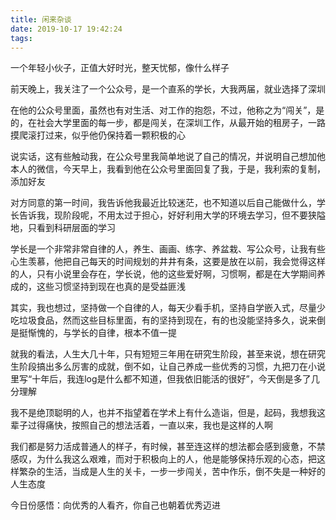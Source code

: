 ```yaml
---
title: 闲来杂谈
date: 2019-10-17 19:42:24
tags:
---
```


一个年轻小伙子，正值大好时光，整天忧郁，像什么样子

前天晚上，我关注了一个公众号，是一个直系的学长，大我两届，就业选择了深圳

在他的公众号里面，虽然也有对生活、对工作的抱怨，不过，他称之为“闯关”，是的，在社会大学里面的每一步，都是闯关，在深圳工作，从最开始的租房子，一路摸爬滚打过来，似乎他仍保持着一颗积极的心

说实话，这有些触动我，在公众号里我简单地说了自己的情况，并说明自己想加他本人的微信，今天早上，我看到他在公众号里面回复了我，于是，我利索的复制，添加好友

对方同意的第一时间，我告诉他我最近比较迷茫，也不知道以后自己能做什么，学长告诉我，现阶段呢，不用太过于担心，好好利用大学的环境去学习，但不要狭隘地，只看到科研层面的学习

学长是一个非常非常自律的人，养生、画画、练字、养盆栽、写公众号，让我有些心生羡慕，他把自己每天的时间规划的井井有条，这要是放在以前，我会觉得这样的人，只有小说里会存在，学长说，他的这些爱好啊，习惯啊，都是在大学期间养成的，这些习惯坚持到现在也真的是受益匪浅

其实，我也想过，坚持做一个自律的人，每天少看手机，坚持自学嵌入式，尽量少吃垃圾食品，然而这些目标里面，有的坚持到现在，有的也没能坚持多久，说来倒是挺惭愧的，与学长的自律，根本不值一提

就我的看法，人生大几十年，只有短短三年用在研究生阶段，甚至来说，想在研究生阶段搞出多么厉害的成就，倒不如，让自己养成一些优秀的习惯，九把刀在小说里写“十年后，我连log是什么都不知道，但我依旧能活的很好”，今天倒是多了几分理解

我不是绝顶聪明的人，也并不指望着在学术上有什么造诣，但是，起码，我想我这辈子过得痛快，按照自己的想法活着，一直以来，我也是这样的人啊

我们都是努力活成普通人的样子，有时候，甚至连这样的想法都会感到疲惫，不禁感叹，为什么我这么艰难，而对于积极向上的人，他是能够保持乐观的心态，把这样繁杂的生活，当成是人生的关卡，一步一步闯关，苦中作乐，倒不失是一种好的人生态度

今日份感悟：向优秀的人看齐，你自己也朝着优秀迈进